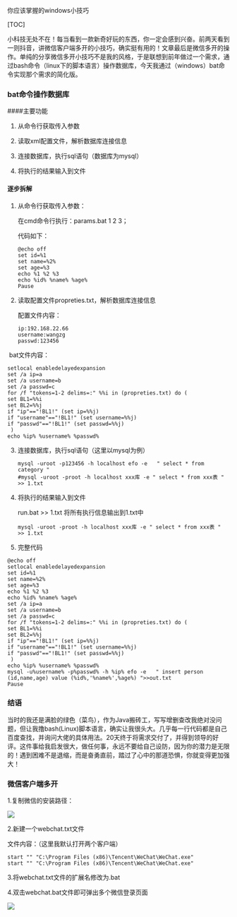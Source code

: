 你应该掌握的windows小技巧

[TOC]

小科技无处不在！每当看到一款新奇好玩的东西，你一定会感到兴奋。前两天看到一则抖音，讲微信客户端多开的小技巧，确实挺有用的！文章最后是微信多开的操作。单纯的分享微信多开小技巧不是我的风格，于是联想到前年做过一个需求，通过bash命令（linux下的脚本语言）操作数据库，今天我通过（windows）bat命令实现那个需求的简化版。

### bat命令操作数据库

####主要功能

   1. 从命令行获取传入参数

   2. 读取xml配置文件，解析数据库连接信息

   3. 连接数据库，执行sql语句（数据库为mysql）

   4. 将执行的结果输入到文件

#### 逐步拆解

   1. 从命令行获取传入参数：

      在cmd命令行执行：params.bat 1 2 3；

      代码如下：

      ```
      @echo off
      set id=%1
      set name=%2%
      set age=%3
      echo %1 %2 %3
      echo %id% %name% %age%
      Pause
      ```

   2. 读取配置文件propreties.txt，解析数据库连接信息

      配置文件内容：

      ```
      ip:192.168.22.66
      username:wangzg
      passwd:123456
      ```

​      bat文件内容：

  ```
  setlocal enabledelayedexpansion
  set /a ip=a
  set /a username=b
  set /a passwd=c
  for /f "tokens=1-2 delims=:" %%i in (propreties.txt) do (
  set BL1=%%i
  set BL2=%%j
  if "ip"=="!BL1!" (set ip=%%j)
  if "username"=="!BL1!" (set username=%%j)
  if "passwd"=="!BL1!" (set passwd=%%j)
   )
  echo %ip% %username% %passwd%
  ```
   3. 连接数据库，执行sql语句（这里以mysql为例）

      ```
      mysql -uroot -p123456 -h localhost efo -e   " select * from category "
      #mysql -uroot -proot -h localhost xxx库 -e " select * from xxx表 " >> 1.txt
      ```

   4. 将执行的结果输入到文件

      run.bat >> 1.txt 将所有执行信息输出到1.txt中

      ```
      mysql -uroot -proot -h localhost xxx库 -e " select * from xxx表 " >> 1.txt
      ```

      

5. 完整代码

```
@echo off
setlocal enabledelayedexpansion
set id=%1
set name=%2%
set age=%3
echo %1 %2 %3
echo %id% %name% %age%
set /a ip=a
set /a username=b
set /a passwd=c
for /f "tokens=1-2 delims=:" %%i in (propreties.txt) do (
set BL1=%%i
set BL2=%%j
if "ip"=="!BL1!" (set ip=%%j)
if "username"=="!BL1!" (set username=%%j)
if "passwd"=="!BL1!" (set passwd=%%j)
 )
echo %ip% %username% %passwd%
mysql -u%username% -p%passwd% -h %ip% efo -e   " insert person (id,name,age) value (%id%,'%name%',%age%) ">>out.txt
Pause
```

### 结语

当时的我还是满脸的绿色（菜鸟），作为Java搬砖工，写写增删查改我绝对没问题，但让我撸bash(Linux)脚本语言，确实让我很头大。几乎每一行代码都是自己百度查找，并询问大佬的具体用法。20天终于将需求交付了，并得到领导的好评。这件事给我启发很大，做任何事，永远不要给自己设防，因为你的潜力是无限的！遇到困难不是退缩，而是奋勇直前，踏过了心中的那道恐惧，你就变得更加强大！

### 微信客户端多开

1.复制微信的安装路径：

![](http://tva1.sinaimg.cn/large/0060lm7Tly1g3unggbs25j30ag0dadgn.jpg)

2.新建一个webchat.txt文件

文件内容：（这里我默认打开两个客户端）

```
start "" "C:\Program Files (x86)\Tencent\WeChat\WeChat.exe"
start "" "C:\Program Files (x86)\Tencent\WeChat\WeChat.exe"
```

3.将webchat.txt文件的扩展名修改为.bat

4.双击webchat.bat文件即可弹出多个微信登录页面

![](http://tva1.sinaimg.cn/large/0060lm7Tly1g3ungg1ut4j30fo0b4t8u.jpg)

